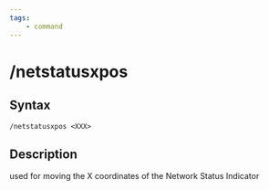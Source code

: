 ```yaml
---
tags:
    - command
---
```

# /netstatusxpos

## Syntax
<!--cmd-syntax-start-->
```eqcommand
/netstatusxpos <XXX>
```
<!--cmd-syntax-end-->

## Description
<!--cmd-desc-start-->
used for moving the X coordinates of the Network Status Indicator
<!--cmd-desc-end-->

